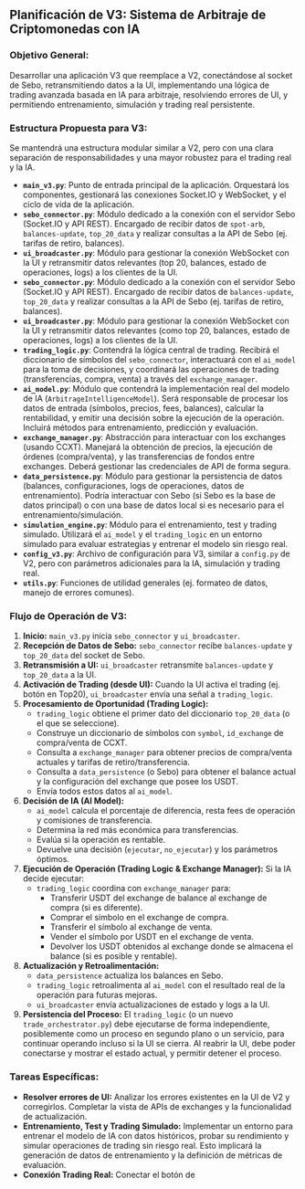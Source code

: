 ## Planificación de V3: Sistema de Arbitraje de Criptomonedas con IA

### Objetivo General:
Desarrollar una aplicación V3 que reemplace a V2, conectándose al socket de Sebo, retransmitiendo datos a la UI, implementando una lógica de trading avanzada basada en IA para arbitraje, resolviendo errores de UI, y permitiendo entrenamiento, simulación y trading real persistente.


### Estructura Propuesta para V3:
Se mantendrá una estructura modular similar a V2, pero con una clara separación de responsabilidades y una mayor robustez para el trading real y la IA.

-   **`main_v3.py`**: Punto de entrada principal de la aplicación. Orquestará los componentes, gestionará las conexiones Socket.IO y WebSocket, y el ciclo de vida de la aplicación.
-   **`sebo_connector.py`**: Módulo dedicado a la conexión con el servidor Sebo (Socket.IO y API REST). Encargado de recibir datos de `spot-arb`, `balances-update`, `top_20_data` y realizar consultas a la API de Sebo (ej. tarifas de retiro, balances).
-   **`ui_broadcaster.py`**: Módulo para gestionar la conexión WebSocket con la UI y retransmitir datos relevantes (top 20, balances, estado de operaciones, logs) a los clientes de la UI.
-   **`sebo_connector.py`**: Módulo dedicado a la conexión con el servidor Sebo (Socket.IO y API REST). Encargado de recibir datos de `balances-update`, `top_20_data` y realizar consultas a la API de Sebo (ej. tarifas de retiro, balances).
-   **`ui_broadcaster.py`**: Módulo para gestionar la conexión WebSocket con la UI y retransmitir datos relevantes (como top 20, balances, estado de operaciones, logs) a los clientes de la UI.
-   **`trading_logic.py`**: Contendrá la lógica central de trading. Recibirá el diccionario de símbolos del `sebo_connector`, interactuará con el `ai_model` para la toma de decisiones, y coordinará las operaciones de trading (transferencias, compra, venta) a través del `exchange_manager`.
-   **`ai_model.py`**: Módulo que contendrá la implementación real del modelo de IA (`ArbitrageIntelligenceModel`). Será responsable de procesar los datos de entrada (símbolos, precios, fees, balances), calcular la rentabilidad, y emitir una decisión sobre la ejecución de la operación. Incluirá métodos para entrenamiento, predicción y evaluación.
-   **`exchange_manager.py`**: Abstracción para interactuar con los exchanges (usando CCXT). Manejará la obtención de precios, la ejecución de órdenes (compra/venta), y las transferencias de fondos entre exchanges. Deberá gestionar las credenciales de API de forma segura.
-   **`data_persistence.py`**: Módulo para gestionar la persistencia de datos (balances, configuraciones, logs de operaciones, datos de entrenamiento). Podría interactuar con Sebo (si Sebo es la base de datos principal) o con una base de datos local si es necesario para el entrenamiento/simulación.
-   **`simulation_engine.py`**: Módulo para el entrenamiento, test y trading simulado. Utilizará el `ai_model` y el `trading_logic` en un entorno simulado para evaluar estrategias y entrenar el modelo sin riesgo real.
-   **`config_v3.py`**: Archivo de configuración para V3, similar a `config.py` de V2, pero con parámetros adicionales para la IA, simulación y trading real.
-   **`utils.py`**: Funciones de utilidad generales (ej. formateo de datos, manejo de errores comunes).

### Flujo de Operación de V3:
1.  **Inicio:** `main_v3.py` inicia `sebo_connector` y `ui_broadcaster`.
2.  **Recepción de Datos de Sebo:** `sebo_connector` recibe `balances-update` y `top_20_data` del socket de Sebo.
3.  **Retransmisión a UI:** `ui_broadcaster` retransmite `balances-update` y `top_20_data` a la UI.
4.  **Activación de Trading (desde UI):** Cuando la UI activa el trading (ej. botón en Top20), `ui_broadcaster` envía una señal a `trading_logic`.
5.  **Procesamiento de Oportunidad (Trading Logic):**
    -   `trading_logic` obtiene el primer dato del diccionario `top_20_data` (o el que se seleccione).
    -   Construye un diccionario de símbolos con `symbol`, `id_exchange` de compra/venta de CCXT.
    -   Consulta a `exchange_manager` para obtener precios de compra/venta actuales y tarifas de retiro/transferencia.
    -   Consulta a `data_persistence` (o Sebo) para obtener el balance actual y la configuración del exchange que posee los USDT.
    -   Envía todos estos datos al `ai_model`.
6.  **Decisión de IA (AI Model):**
    -   `ai_model` calcula el porcentaje de diferencia, resta fees de operación y comisiones de transferencia.
    -   Determina la red más económica para transferencias.
    -   Evalúa si la operación es rentable.
    -   Devuelve una decisión (`ejecutar`, `no_ejecutar`) y los parámetros óptimos.
7.  **Ejecución de Operación (Trading Logic & Exchange Manager):** Si la IA decide ejecutar:
    -   `trading_logic` coordina con `exchange_manager` para:
        -   Transferir USDT del exchange de balance al exchange de compra (si es diferente).
        -   Comprar el símbolo en el exchange de compra.
        -   Transferir el símbolo al exchange de venta.
        -   Vender el símbolo por USDT en el exchange de venta.
        -   Devolver los USDT obtenidos al exchange donde se almacena el balance (si es posible y rentable).
8.  **Actualización y Retroalimentación:**
    -   `data_persistence` actualiza los balances en Sebo.
    -   `trading_logic` retroalimenta al `ai_model` con el resultado real de la operación para futuras mejoras.
    -   `ui_broadcaster` envía actualizaciones de estado y logs a la UI.
9.  **Persistencia del Proceso:** El `trading_logic` (o un nuevo `trade_orchestrator.py`) debe ejecutarse de forma independiente, posiblemente como un proceso en segundo plano o un servicio, para continuar operando incluso si la UI se cierra. Al reabrir la UI, debe poder conectarse y mostrar el estado actual, y permitir detener el proceso.

### Tareas Específicas:
-   **Resolver errores de UI:** Analizar los errores existentes en la UI de V2 y corregirlos. Completar la vista de APIs de exchanges y la funcionalidad de actualización.
-   **Entrenamiento, Test y Trading Simulado:** Implementar un entorno para entrenar el modelo de IA con datos históricos, probar su rendimiento y simular operaciones de trading sin riesgo real. Esto implicará la generación de datos de entrenamiento y la definición de métricas de evaluación.
-   **Conexión Trading Real:** Conectar el botón de 
